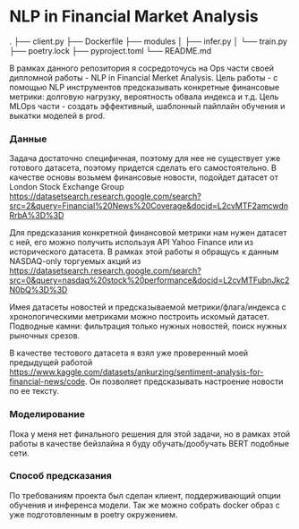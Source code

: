 # NLP in Financial Market Analysis

.
├── client.py
├── Dockerfile
├── modules
│   ├── infer.py
│   └── train.py
├── poetry.lock
├── pyproject.toml
└── README.md

В рамках данного репозитория я сосредоточусь на Ops части своей дипломной работы - NLP in Financial Merket Analysis. Цель работы - с помощью NLP инструментов предсказывать конкретные финансовые метрики: долговую нагрузку, вероятность обвала индекса и т.д. Цель MLOps части - создать эффективный, шаблонный пайплайн обучения и выкатки моделей в prod.

### Данные

Задача достаточно специфичная, поэтому для нее не существует уже готового датасета, поэтому придется сделать его самостоятельно. В качестве основы возьмем финансовые новости, подойдет датасет от London Stock Exchange Group https://datasetsearch.research.google.com/search?src=2&query=Financial%20News%20Coverage&docid=L2cvMTF2amcwdnRrbA%3D%3D

Для предсказания конкретной финансовой метрики нам нужен датасет с ней, его можно получить используя API Yahoo Finance или из исторического датасета. В рамках этой работы я обращусь к данным NASDAQ-only торгуемых акций из https://datasetsearch.research.google.com/search?src=0&query=nasdaq%20stock%20performance&docid=L2cvMTFubnJkc2N0bQ%3D%3D

Имея датасеты новостей и предсказываемой метрики/флага/индекса с хронологическими метриками можно построить искомый датасет. Подводные камни: фильтрация только нужных новостей, поиск нужных рыночных срезов.

В качестве тестового датасета я взял уже проверенный моей предыдущей работой https://www.kaggle.com/datasets/ankurzing/sentiment-analysis-for-financial-news/code. Он позволяет предсказывать настроение новости по ее тексту.

### Моделирование

Пока у меня нет финального решения для этой задачи, но в рамках этой работы в качестве бейзлайна я буду обучать/дообучать BERT подобные сети.

### Способ предсказания

По требованиям проекта был сделан клиент, поддерживающий опции обучения и инференса модели. Так же можно собрать docker образ с уже подготовленным в poetry окружением.
